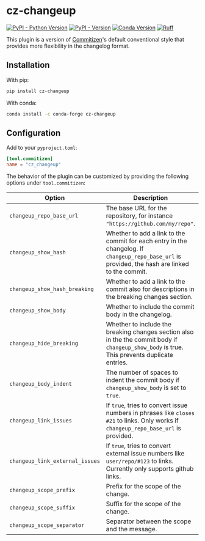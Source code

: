 # cz-changeup

[![PyPI - Python Version](https://img.shields.io/pypi/pyversions/cz-changeup)](https://pypi.org/project/cz-changeup)
[![PyPI - Version](https://img.shields.io/pypi/v/cz-changeup)](https://pypi.org/project/cz-changeup)
[![Conda Version](https://img.shields.io/conda/vn/conda-forge/cz-changeup)](https://anaconda.org/conda-forge/cz-changeup)
[![Ruff](https://img.shields.io/endpoint?url=https://raw.githubusercontent.com/astral-sh/ruff/main/assets/badge/v2.json)](https://github.com/astral-sh/ruff)

This plugin is a version of
[Commitizen](https://commitizen-tools.github.io/commitizen/)'s default conventional
style that provides more flexibility in the changelog format.

## Installation

With pip:

```bash
pip install cz-changeup
```

With conda:

```bash
conda install -c conda-forge cz-changeup
```

## Configuration

Add to your `pyproject.toml`:

```toml
[tool.commitizen]
name = "cz_changeup"
```

The behavior of the plugin can be customized by providing the following options under `tool.commitizen`:

| Option                          | Description                                                                                                                                      | Default |
| ------------------------------- | ------------------------------------------------------------------------------------------------------------------------------------------------ | ------- |
| `changeup_repo_base_url`        | The base URL for the repository, for instance `"https://github.com/my/repo"`.                                                                    | `""`    |
| `changeup_show_hash`            | Whether to add a link to the commit for each entry in the changelog. If `changeup_repo_base_url` is provided, the hash are linked to the commit. | `true`  |
| `changeup_show_hash_breaking`   | Whether to add a link to the commit also for descriptions in the breaking changes section.                                                       | `true`  |
| `changeup_show_body`            | Whether to include the commit body in the changelog.                                                                                             | `true`  |
| `changeup_hide_breaking`        | Whether to include the breaking changes section also in the the commit body if `changeup_show_body` is true. This prevents duplicate entries.    | `true`  |
| `changeup_body_indent`          | The number of spaces to indent the commit body if `changeup_show_body` is set to `true`.                                                         | `2`     |
| `changeup_link_issues`          | If `true`, tries to convert issue numbers in phrases like `closes #21` to links. Only works if `changeup_repo_base_url` is provided.             | `true`  |
| `changeup_link_external_issues` | If `true`, tries to convert external issue numbers like `user/repo/#123` to links. Currently only supports github links.                         | `true`  |
| `changeup_scope_prefix`         | Prefix for the scope of the change.                                                                                                              | `"**"`  |
| `changeup_scope_suffix`         | Suffix for the scope of the change.                                                                                                              | `"**"`  |
| `changeup_scope_separator`      | Separator between the scope and the message.                                                                                                     | `": "`  |
